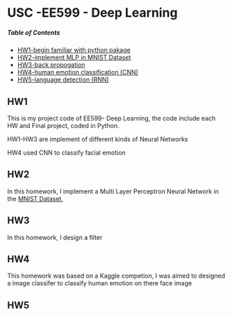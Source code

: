 # USC -EE599 - Deep Learning

##### Table of Contents  
- [HW1-begin familiar with python pakage](#hw1)  
- [HW2-implement MLP in MNIST Dataset](#hw2) 
- [HW3-back propogation](#hw3) 
- [HW4-human emotion classification (CNN)](#hw4)   
- [HW5-language detection (RNN)](#hw5)   



## HW1

This is my project code of EE599- Deep Learning, the code include each HW and Final project, coded in Python.
<p>HW1-HW3 are implement of different kinds of Neural Networks </p>
HW4 used CNN to classify facial emotion 

## HW2

In this homework, I implement a Multi Layer Perceptron Neural Network in the [MNIST Dataset](http://yann.lecun.com/exdb/mnist/), 

## HW3
In this homework, I design a filter

## HW4
This homework was based on a Kaggle competion, I was aimed to designed a image classifer to classify human emotion on there face image

## HW5
